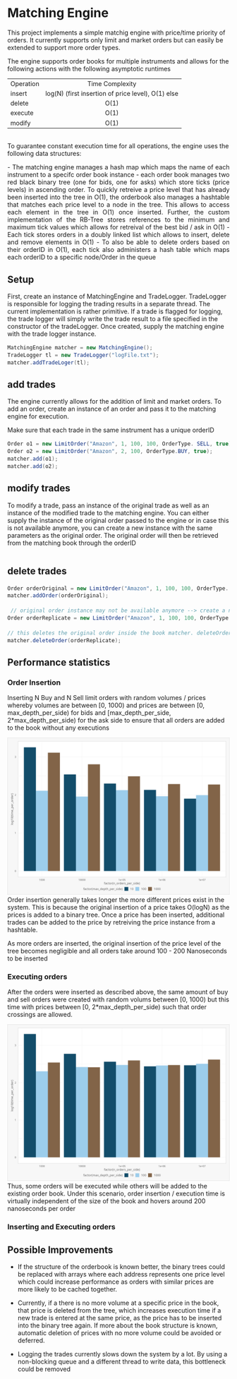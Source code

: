 # Matching Engine
This project implements a simple matchig engine with price/time priority of orders. It currently supports only limit and market orders but can easily be extended to support more order types. 

The engine supports order books for multiple instruments and allows for the following actions with the following asymptotic runtimes
<br>
    <table align="center">
        <tr>
            <td>Operation</td>
            <td align="center">Time Complexity</td>
        </tr>
        <tr>
            <td>insert</td>
            <td align="center">log(N) (first insertion of price level), O(1) else</td>
        </tr>
        <tr>
            <td>delete</td>
            <td align="center">O(1)</td>
        </tr>
        <tr>
            <td>execute</td>
            <td align="center">O(1)</td>
        </tr>
        <tr>
            <td>modify</td>
            <td align="center">O(1)</td>
        </tr>
    </table>
<br>
To guarantee constant execution time for all operations, the engine uses the following data structures: 

<p align="justify">
  - The matching engine manages a hash map which maps the name of each instrument to a specifc order book instance
- each order book manages two red black binary tree (one for bids, one for asks) which store ticks (price levels) in ascending order.
To quickly retreive a price level that has already been inserted into the tree in O(1), the orderbook also manages a hashtable that matches each price level to a node in the tree.
This allows to access each element in the tree in O(1) once inserted.
Further, the custom implementation of the RB-Tree stores references to the minimum and maximum tick values which allows for retreival of the best bid / ask in O(1)
- Each tick stores orders in a doubly linked list which allows to insert, delete and remove elements in O(1)
- To also be able to delete orders based on their orderID in O(1), each tick also administers a hash table which maps each orderID to a specific node/Order in the queue
</p>

## Setup
First, create an instance of MatchingEngine and TradeLogger. 
TradeLogger is responsible for logging the trading results in a separate thread. The current implementation is rather primitive. If a trade is flagged for logging, the trade logger will simply 
write the trade result to a file specified in the constructor of the tradeLogger. 
Once created, supply the matching engine with the trade logger instance.
```java
MatchingEngine matcher = new MatchingEngine();
TradeLogger tl = new TradeLogger("logFile.txt");
matcher.addTradeLoger(tl);
```

## add trades 
The engine currently allows for the addition of limit and market orders.
To add an order, create an instance of an order and pass it to the matching engine for execution. 

Make sure that each trade in the same instrument has a unique orderID 
```java
Order o1 = new LimitOrder("Amazon", 1, 100, 100, OrderType. SELL, true);
Order o2 = new LimitOrder("Amazon", 2, 100, OrderType.BUY, true);
matcher.add(o1);
matcher.add(o2);
```

## modify trades 
To modify a trade, pass an instance of the original trade as well as an instance of the modified trade to the matching engine. 
You can either supply the instance of the original order passed to the engine or in case this is not available anymore, you can create 
a new instance with the same parameters as the original order. The original order will then be retrieved from the matching book through the orderID
```java
```

## delete trades 
```java
Order orderOriginal = new LimitOrder("Amazon", 1, 100, 100, OrderType. SELL, true);
matcher.addOrder(orderOriginal);

 // original order instance may not be available anymore --> create a new 
Order orderReplicate = new LimitOrder("Amazon", 1, 100, 100, OrderType. SELL, true); 

// this deletes the original order inside the book matcher. deleteOrder(replicate) 
matcher.deleteOrder(orderReplicate);
```

## Performance statistics 
### Order Insertion 

Inserting N Buy and N Sell limit orders with random volumes / prices whereby volumes are between [0, 1000) and 
prices are between [0, max_depth_per_side) for bids and [max_depth_per_side, 2*max_depth_per_side) for the ask side to ensure 
that all orders are added to the book without any executions 

![](plot1.png)
Order insertion generally takes longer the more different prices exist in the system. 
This is because the original insertion of a price takes O(logN) as the prices is added to a binary tree. Once a price has been inserted, 
additional trades can be added to the price by retreiving the price instance from a hashtable.

As more orders are inserted, the original insertion of the price level of the tree becomes negligible and all orders take around 100 - 200 Nanoseconds to be inserted

### Executing orders
After the orders were inserted as described above, the same amount of buy and sell orders were created with random volums between [0, 1000) but this time with 
prices between [0, 2*max_depth_per_side) such that order crossings are allowed. 

![](plot2.png)
Thus, some orders will be executed while others will be added to the existing order book. 
Under this scenario, order insertion / execution time is virtually independent of the size of the book and hovers around 200 nanoseconds per order

### Inserting and Executing orders


## Possible Improvements 
- If the structure of the orderbook is known better, the binary trees could be replaced with arrays where each address represents one price level which could increase performance as orders with similar 
prices are more likely to be cached together. 

- Currently, if a there is no more volume at a specific price in the book, that price is deleted from the tree, which increases execution time if a new trade is entered at the same price, as the price has to be
inserted into the binary tree again. If more about the book structure is known, automatic deletion of prices with no more volume could be avoided or deferred. 

- Logging the trades currently slows down the system by a lot. By using a non-blocking queue and a different thread to write data, this bottleneck could be removed

